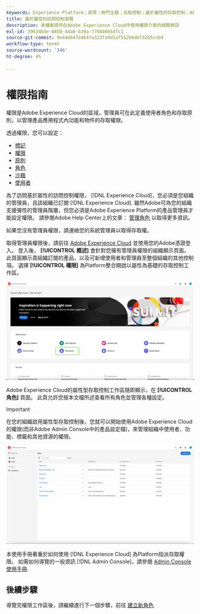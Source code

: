 ```yaml
---
keywords: Experience Platform；首頁；熱門主題；存取控制；基於屬性的存取控制；ABAC
title: 基於屬性的訪問控制瀏覽
description: 本檔案提供在Adobe Experience Cloud中使用權限介面的相關資訊
exl-id: 39634bde-8858-44a6-b39a-776846654fc1
source-git-commit: 9e44e647e4647a323fa9d1af55266d6f32b5ccb9
workflow-type: tm+mt
source-wordcount: '346'
ht-degree: 4%

---
```


# 權限指南

權限是Adobe Experience Cloud的區域，管理員可在此定義使用者角色和存取原則，以管理產品應用程式內功能和物件的存取權限。

透過權限，您可以設定：

* [標記](./labels.md)
* [權限](./permissions.md)
* [原則](./permissions.md)
* [角色](./roles.md)
* [沙箱](./sandboxes.md)
* [使用者](./users.md)

為了訪問基於屬性的訪問控制權限， [!DNL Experience Cloud]，您必須是您組織的管理員，且該組織已訂閱 [!DNL Experience Cloud]. 雖然Adobe可為您的組織支援彈性的管理員階層，但您必須是Adobe Experience Platform的產品管理員才能設定權限。 請參閱Adobe Help Center上的文章： [管理角色](https://helpx.adobe.com/enterprise/using/admin-roles.html) 以取得更多資訊。

如果您沒有管理員權限，請連絡您的系統管理員以取得存取權。

取得管理員權限後，請前往 [Adobe Experience Cloud](https://experience.adobe.com/) 並使用您的Adobe憑證登入。 登入後， **[!UICONTROL 概述]** 會針對您擁有管理員權限的組織顯示頁面。 此頁面顯示貴組織訂閱的產品，以及可新增使用者和管理員至整個組織的其他控制項。 選擇 **[!UICONTROL 權限]** 為Platform整合開啟以屬性為基礎的存取控制工作區。

![flac-select-product](../../images/flac-ui/flac-select-product.png)

Adobe Experience Cloud的屬性型存取控制工作區隨即顯示，在 **[!UICONTROL 角色]** 頁面。 此頁允許您按本文檔所述查看所有角色並管理各種設定。

>[!IMPORTANT]
>
>在您的組織啟用屬性型存取控制後，您就可以開始使用Adobe Experience Cloud的權限(而非Adobe Admin Console中的產品設定檔)，來管理組織中使用者、功能、標籤和其他資源的權限。

![flac-select-roles](../../images/flac-ui/flac-select-roles.png)

本使用手冊著重於如何使用 [!DNL Experience Cloud] 為Platform指派存取權限。 如需如何導覽的一般資訊 [!DNL Admin Console]，請參閱 [Admin Console使用手冊](https://helpx.adobe.com/tw/enterprise/using/admin-console.html).

## 後續步驟

導覽完權限工作區後，請繼續進行下一個步驟，前往 [建立新角色](roles.md).
